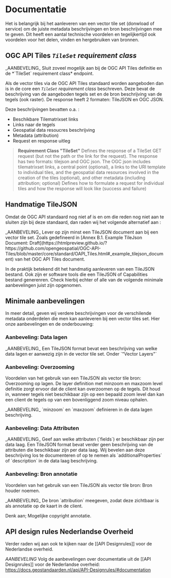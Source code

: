 # Documentatie

Het is belangrijk bij het aanleveren van een vector tile set (donwload of service) om de juiste metadata beschrijvingen en bron beschrijvingen mee te geven. Dit heeft een aantal technische voordelen en tegelijkertijd ook voordelen voor het delen, vinden en hergebruiken van bronnen. 

## OGC API Tiles *`TileSet` requirement class* 
<div class="informative">
_AANBEVELING_ Sluit zoveel mogelijk aan bij de OGC API Tiles definitie en de  *`TileSet` requirement class* endpoint. 
</div>

Als de vector tiles via de OGC API Tiles standaard worden aangeboden dan is in de core een *`TileSet` requirement class* beschreven. Deze bevat de beschrijving van de aangeboden tegels set en de bron beschrijving van de tegels (ook raster). De response heeft 2 formaten: TileJSON en OGC JSON.

Deze beschrijvingen bevatten o.a. :
- Beschikbare Tilematrixset links
- Links naar de tegels
- Geospatial data resoucres beschrijving
- Metadata (attribution)
- Request en response uitleg

> **Requirement Class "TileSet"** Defines the response of a TileSet GET request (but not the path or the link for the request). The response has two formats: tilejson and OGC json. The OGC json includes tilematrixset links, a central point (optional), a links to the URI template to individual tiles, and the geospatial data resources involved in the creation of the tiles (optional), and other metadata (including attribution; optional) Defines how to formulate a request for individual tiles and how the response will look like (success and failure)


## Handmatige TileJSON 

Omdat de OGC API standaard nog niet af is en om die reden nog niet aan te sluiten zijn bij deze standaard, dan raden wij het volgende alternatief aan : 

<div class="informative">
_AANBEVELING_ Lever op zijn minst een TileJSON document aan bij een vector tile set. Zoals gedefineerd in [Annex B.1. Example TileJson Document: Draft](https://htmlpreview.github.io/?https://github.com/opengeospatial/OGC-API-Tiles/blob/master/core/standard/OAPI_Tiles.html#_example_tilejson_document) van het OGC API Tiles document.
</div>

In de praktijk betekend dit het handmatig aanleveren van een TileJSON bestand. Ook zijn er software tools die een TileJSON of Capabilities bestand generenren. Check hierbij echter of alle van de volgende minimale aanbevelingen juist zijn opgenomen. 

## Minimale aanbevelingen

In meer detail, geven wij verdere beschrijvingen voor de verschilende metadata onderdelen die men kan aanleveren bij een vector tiles set. Hier onze aanbevelingen en de onderbouwing: 

### Aanbeveling: Data lagen
<div class="informative">
_AANBEVELING_ Een TileJSON format bevat een beschrijving van welke data lagen er aanwezig zijn in de vector tile set. Onder `"Vector Layers"`
</div>

### Aanbeveling: Overzooming
Voordelen van het gebruik van een TileJSON als vector tile bron: Overzooming op lagen.
De layer definition met minzoom en maxzoom level definitie zorgt ervoor dat de client kan overzoomen op de tegels. Dit houd in, wanneer tegels niet beschikbaar zijn op een bepaald zoom level dan kan een client de tegels op van een bovenliggend zoom niveau ophalen.
<div class="informative">
_AANBEVELING_ `minzoom` en `maxzoom` definieren in de data lagen beschrijving.
</div>

### Aanbeveling: Data Attributen
<div class="informative">
_AANBEVELING_  Geef aan welke attributen (`fields`) er beschikbaar zijn per data laag. Een TileJSON format bevat verder geen beschrijving van de attributen die beschikbaar zijn per data laag. Wij bevelen aan deze beschrijving los te documenteren of op te nemen als `additionalProperties` of `description` in de data laag beschrijving.
</div>


### Aanbeveling: Bron annotatie

Voordelen van het gebruik van een TileJSON als vector tile bron: Bron houder noemen.

<div class="informative">
_AANBEVELING_  De bron `attribution` meegeven, zodat deze zichtbaar is als annotatie op de kaart in de client.
</div>

Denk aan; Mogelijke copyright annotatie.

## API design rules Nederlandse Overheid
Verder raden wij aan ook te kijken naar de [[API Designrules]] voor de Nederlandse overheid.

_AANBEVELING_ Volg de aanbevelingen over documentatie uit de [[API Designrules]] voor de Nederlandse overheid: https://docs.geostandaarden.nl/api/API-Designrules/#documentation